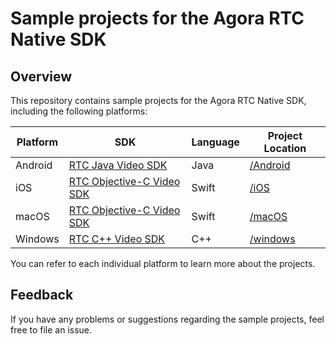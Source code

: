 # Sample projects for the Agora RTC Native SDK

## Overview

This repository contains sample projects for the Agora RTC Native SDK, including the following platforms:

| Platform | SDK             | Language | Project Location |
|----------|-----------------|----------|------------------|
| Android  | [RTC Java Video SDK](https://docs.agora.io/en/Video/API%20Reference/java/index.html)        | Java     | [/Android](/Android)      |
| iOS      | [RTC Objective-C Video SDK](https://docs.agora.io/en/Video/API%20Reference/oc/docs/headers/Agora-Objective-C-API-Overview.html) | Swift    | [/iOS](/iOS)                 |
| macOS    | [RTC Objective-C Video SDK](https://docs.agora.io/en/Video/API%20Reference/oc/docs/headers/Agora-Objective-C-API-Overview.html) | Swift    | [/macOS](/macOS)                 |
| Windows  | [RTC C++ Video SDK](https://docs.agora.io/en/Video/API%20Reference/cpp/index.html)         | C++      | [/windows](/windows)                 |

You can refer to each individual platform to learn more about the projects.

## Feedback

If you have any problems or suggestions regarding the sample projects, feel free to file an issue.



